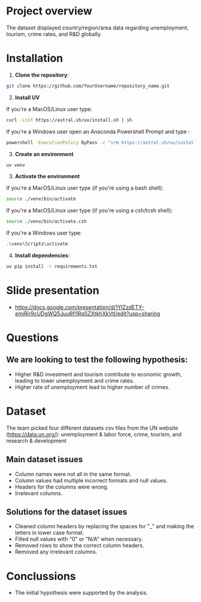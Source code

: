 # Project overview
The dataset displayed country/region/area data regarding unemployment, tourism, crime rates, and R&D globally.

# Installation

1. **Clone the repository**:

```bash
git clone https://github.com/YourUsername/repository_name.git
```

2. **Install UV**

If you're a MacOS/Linux user type:

```bash
curl -LsSf https://astral.sh/uv/install.sh | sh
```

If you're a Windows user open an Anaconda Powershell Prompt and type :

```bash
powershell -ExecutionPolicy ByPass -c "irm https://astral.sh/uv/install.ps1 | iex"
```

3. **Create an environment**

```bash
uv venv 
```

3. **Activate the environment**

If you're a MacOS/Linux user type (if you're using a bash shell):

```bash
source ./venv/bin/activate
```

If you're a MacOS/Linux user type (if you're using a csh/tcsh shell):

```bash
source ./venv/bin/activate.csh
```

If you're a Windows user type:

```bash
.\venv\Scripts\activate
```

4. **Install dependencies**:

```bash
uv pip install -r requirements.txt
```

# Slide presentation

- https://docs.google.com/presentation/d/1YlZzdETY-emjRir9cUDgWQ5Juu6fl1RqSZXtkhXkVtI/edit?usp=sharing

# Questions 

## We are looking to test the following hypothesis:

- Higher R&D investment and tourism contribute to economic growth, leading to lower unemployment and crime rates.
- Higher rate of unemployment lead to higher number of crimes.

# Dataset 
The team picked four different datasets csv files from the UN website (https://data.un.org/): unemployment & labor force, crime, tourism, and research & development

## Main dataset issues

- Column names were not all in the same format.
- Column values had multiple incorrect formats and null values.
- Headers for the columns were wrong.
- Irrelevant columns.

## Solutions for the dataset issues
- Cleaned column headers by replacing the spaces for "_" and making the letters in lower case format.
- Filled null values with "0" or "N/A" when necessary.
- Removed rows to show the correct column headers.
- Removed any irrelevant columns.

# Conclussions
- The initial hypothesis were supported by the analysis.
